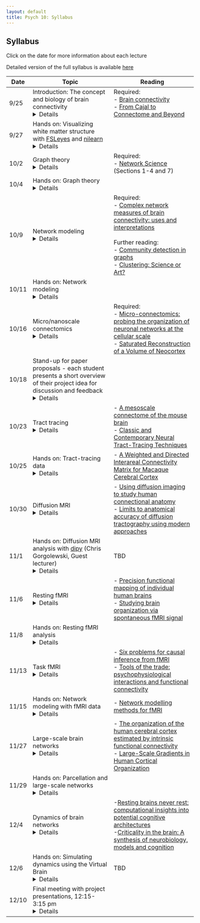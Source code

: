 ```yaml
---
layout: default
title: Psych 10: Syllabus
---
```

## Syllabus

Click on the date for more information about each lecture

Detailed version of the full syllabus is available [here](../full_syllabus)

| Date|Topic|Reading|
| ---|---|---|
| 9/25|Introduction: The concept and biology of brain connectivity<details><br>Learning Objectives:<br><br>After this lecture, you should be able to:<br>* Describe the different ways in which the concept of "brain connectivity" can be defined<br>* Describe the structural and functional basis of brain connectivity<br><br></details>|Required:<br>- [Brain connectivity](http://www.scholarpedia.org/article/Brain_connectivity)<br>- [From Cajal to Connectome and Beyond](https://www.annualreviews.org/doi/abs/10.1146/annurev-neuro-071714-033954)<br>|
| 9/27|Hands on: Visualizing white matter structure with [FSLeyes](https://fsl.fmrib.ox.ac.uk/fsl/fslwiki/FSLeyes) and [nilearn](https://nilearn.github.io/index.html)<details><br>Learning Objectives:<br><br>After this lecture, you should be able to:<br>* Identify major white matter tracts in probabilistic atlases<br>* Load and visualize tract atlases in both FSLeyes and Python<br><br></details>||
| 10/2|Graph theory<details><br>Learning Objectives:<br><br>After this lecture, you should be able to:<br>* Describe the basic concepts of graph theory<br><br></details>|Required:<br>- [Network Science](https://pdfs.semanticscholar.org/54c8/9331fe520d77c2cb2581dd4c63af461d07e9.pdf) (Sections 1-4 and 7)|
| 10/4|Hands on: Graph theory<details><br>Learning Objectives:<br><br>After this lecture, you should be able to:<br>* Use NetworkX to create and analyze graph data<br><br></details>||
| 10/9|Network modeling<details><br>Learning Objectives:<br><br>After this lecture, you should be able to:<br>* Describe the concepts of integration and segregation<br>* Describe the concept of modularity<br>* Describe the concept of community detection and the different approaches<br><br></details>|Required:<br>- [Complex network measures of brain connectivity: uses and interpretations](https://www.ncbi.nlm.nih.gov/pubmed/19819337)<br><br>Further reading:<br>- [Community detection in graphs](https://arxiv.org/pdf/0906.0612.pdf)<br>- [Clustering: Science or Art?](http://proceedings.mlr.press/v27/luxburg12a/luxburg12a.pdf)|
| 10/11|Hands on: Network modeling<details></details>||
| 10/16|Micro/nanoscale connectomics<details></details>|Required:<br>- [Micro-connectomics: probing the organization of neuronal networks at the cellular scale](https://www.nature.com/articles/nrn.2016.182)<br>- [Saturated Reconstruction of a Volume of Neocortex](https://www.sciencedirect.com/science/article/pii/S0092867415008247?via%3Dihub)|
| 10/18|Stand-up for paper proposals - each student presents a short overview of their project idea for discussion and feedback<details></details>||
| 10/23|Tract tracing<details></details>|- [A mesoscale connectome of the mouse brain](https://www.ncbi.nlm.nih.gov/pmc/articles/pmid/24695228/)<br>- [Classic and Contemporary Neural Tract-Tracing Techniques](https://www.sciencedirect.com/science/article/pii/B9780123964601000172)|
| 10/25|Hands on: Tract-tracing data<details></details>|- [A Weighted and Directed Interareal Connectivity Matrix for Macaque Cerebral Cortex](https://www.ncbi.nlm.nih.gov/pmc/articles/PMC3862262/)|
| 10/30|Diffusion MRI<details></details>|- [Using diffusion imaging to study human connectional anatomy](https://www.ncbi.nlm.nih.gov/pubmed/19400718)<br>- [Limits to anatomical accuracy of diffusion tractography using modern approaches](https://www.biorxiv.org/content/biorxiv/early/2018/08/16/392571.full.pdf)<br>|
| 11/1|Hands on: Diffusion MRI analysis with [dipy](http://nipy.org/dipy/) (Chris Gorgolewski, Guest lecturer)<details></details>|TBD|
| 11/6|Resting fMRI<details></details>|- [Precision functional mapping of individual human brains](https://www.cell.com/neuron/pdf/S0896-6273(17)30613-X.pdf)<br>- [Studying brain organization via spontaneous fMRI signal](https://www.ncbi.nlm.nih.gov/pmc/articles/PMC4254503/)|
| 11/8|Hands on: Resting fMRI analysis<details></details>||
| 11/13|Task fMRI<details></details>|- [Six problems for causal inference from fMRI](https://www.ncbi.nlm.nih.gov/pubmed/19747552)<br>- [Tools of the trade: psychophysiological interactions and functional connectivity](https://www.ncbi.nlm.nih.gov/pmc/articles/PMC3375893/)|
| 11/15|Hands on: Network modeling with fMRI data<details></details>|- [Network modelling methods for fMRI](http://mri-q.com/uploads/3/4/5/7/34572113/smith-fmri-2011.pdf)|
| 11/27|Large-scale brain networks<details></details>|- [The organization of the human cerebral cortex estimated by intrinsic functional connectivity](https://www.ncbi.nlm.nih.gov/pmc/articles/PMC3174820/)<br>- [Large-Scale Gradients in Human Cortical Organization](https://www.cell.com/trends/cognitive-sciences/fulltext/S1364-6613(17)30240-1)|
| 11/29|Hands on: Parcellation and large-scale networks<details></details>||
| 12/4|Dynamics of brain networks<details></details>|-[Resting brains never rest: computational insights into potential cognitive architectures](https://www.cell.com/trends/neurosciences/fulltext/S0166-2236(13)00039-8)<br>-[Criticality in the brain: A synthesis of neurobiology, models and cognition](https://arxiv.org/abs/1707.05952)|
| 12/6|Hands on: Simulating dynamics using the Virtual Brain<details></details>|TBD|
| 12/10|Final meeting with project presentations, 12:15-3:15 pm <details></details>||
